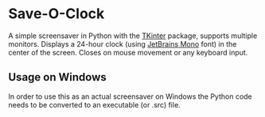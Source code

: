 # Save-O-Clock

A simple screensaver in Python with the [TKinter](https://wiki.python.org/moin/TkInter) package, supports multiple monitors.
Displays a 24-hour clock (using [JetBrains Mono](https://www.jetbrains.com/lp/mono/) font) in the center of the screen.
Closes on mouse movement or any keyboard input.

## Usage on Windows

In order to use this as an actual screensaver on Windows the Python code needs to be converted to an executable (or .src) file.
